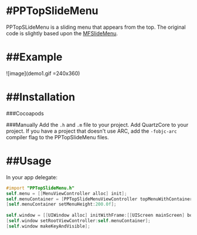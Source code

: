 #PPTopSlideMenu
==============

PPTopSLideMenu is a sliding menu that appears from the top. The original code is slightly based upon the [MFSlideMenu](https://github.com/mikefrederick/MFSideMenu).

##Example
=======

![image](demo1.gif =240x360)


##Installation
===

###Cocoapods

###Manually
Add the `.h` and `.m` file to your project. Add QuartzCore to your project. If you have a project that doesn't use ARC, add the `-fobjc-arc` compiler flag to the PPTopSlideMenu files.

##Usage
===
In your app delegate:<br />
```objective-c
#import "PPTopSlideMenu.h"
self.menu = [[MenuViewController alloc] init];
self.menuContainer = [PPTopSlideMenuViewController topMenuWithContainer:self.buyView menuViewController:self.menu];
[self.menuContainer setMenuHeight:200.0f];
    
self.window = [[UIWindow alloc] initWithFrame:[[UIScreen mainScreen] bounds]];
[self.window setRootViewController:self.menuContainer];
[self.window makeKeyAndVisible];
```

